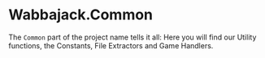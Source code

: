 # Wabbajack.Common

The `Common` part of the project name tells it all: Here you will find our Utility functions, the Constants, File Extractors and Game Handlers.